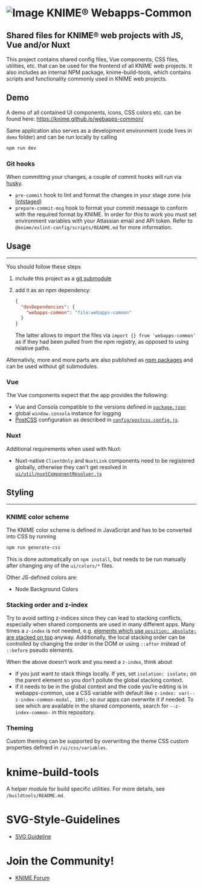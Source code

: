 # ![Image](https://www.knime.com/sites/default/files/knime_logo_github_40x40_4layers.png) KNIME® Webapps-Common

## Shared files for KNIME® web projects with JS, Vue and/or Nuxt

This project contains shared config files, Vue components, CSS files, utilities, etc. that can be used for the frontend
of all KNIME web projects. It also includes an internal NPM package, knime-build-tools, which contains scripts and functionality
commonly used in KNIME web projects.

## Demo

A demo of all contained UI components, icons, CSS colors etc. can be found here:
https://knime.github.io/webapps-common/

Same application also serves as a development environment (code lives in `demo` folder) and can be run locally by calling

```sh
npm run dev
```

### Git hooks

When committing your changes, a couple of commit hooks will run via [husky].

- `pre-commit` hook to lint and format the changes in your stage zone (via [lintstaged])
- `prepare-commit-msg` hook to format your commit message to conform with the required format by KNIME. In order for this to work you must set environment variables with your Atlassian email and API token. Refer to `@knime/eslint-config/scripts/README.md` for more information.

## Usage

---

You should follow these steps

1. include this project as a [git submodule](https://git-scm.com/book/en/v2/Git-Tools-Submodules)
1. add it as an npm dependency:

   ```json
   {
     "devDependencies": {
       "webapps-common": "file:webapps-common"
     }
   }
   ```

   The latter allows to import the files via `import {} from 'webapps-common'` as if they had been pulled from the npm
   registry, as opposed to using relative paths.

Alternativly, more and more parts are also published as [npm packages](https://www.npmjs.com/~knime) and can be used without git submodules.

### Vue

The Vue components expect that the app provides the following:

- Vue and Consola compatible to the versions defined in [`package.json`](package.json)
- global `window.consola` instance for logging
- [PostCSS] configuration as described in [`config/postcss.config.js`](config/postcss.config.js).

### Nuxt

Additional requirements when used with Nuxt:

- Nuxt-native `ClientOnly` and `NuxtLink` components need to be registered globally,
  otherwise they can't get resolved in [`ui/util/nuxtComponentResolver.js`](ui/util/nuxtComponentResolver.js)

## Styling

---

### KNIME color scheme

The KNIME color scheme is defined in JavaScript and has to be converted into CSS by running

```sh
npm run generate-css
```

This is done automatically on `npm install`, but needs to be run manually after changing any of the `ui/colors/*` files.

Other JS-defined colors are:

- Node Background Colors

### Stacking order and z-index

Try to avoid setting z-indices since they can lead to stacking conflicts, especially when shared components are used in many different apps. Many times a `z-index` is not needed, e.g. [elements which use `position: absolute;` are stacked on top](Stacking) anyway. Additionally, the local stacking order can be controlled by changing the order in the DOM or using `::after` instead of `::before` pseudo elements.

When the above doesn’t work and you need a `z-index`, think about

- if you just want to stack things locally. If yes, set `isolation: isolate;` on the parent element so you don’t pollute the global stacking context.
- if it needs to be in the global context and the code you’re editing is in webapps-common, use a CSS variable with default like `z-index: var(--z-index-common-modal, 100);` so our apps can overwrite it if needed. To see which are available in the shared components, search for `--z-index-common-` in this repository.

### Theming

Custom theming can be supported by overwriting the theme CSS custom properties defined in `/ui/css/variables`.

# knime-build-tools

A helper module for build specific utilities. For more details, see `/buildtools/README.md`.

# SVG-Style-Guidelines

- [SVG Guideline](documentation/SVG-Style-README.md)

# Join the Community!

- [KNIME Forum](https://forum.knime.com/)

[PostCSS]: https://postcss.org/
[postcss-nesting]: https://github.com/jonathantneal/postcss-nesting
[CSS Nesting specification]: https://tabatkins.github.io/specs/css-nesting/#nest-selector
[Stacking]: https://developer.mozilla.org/en-US/docs/Web/CSS/CSS_Positioning/Understanding_z_index/Stacking_without_z-index
[husky]: https://www.npmjs.com/package/husky
[lintstaged]: https://github.com/okonet/lint-staged
